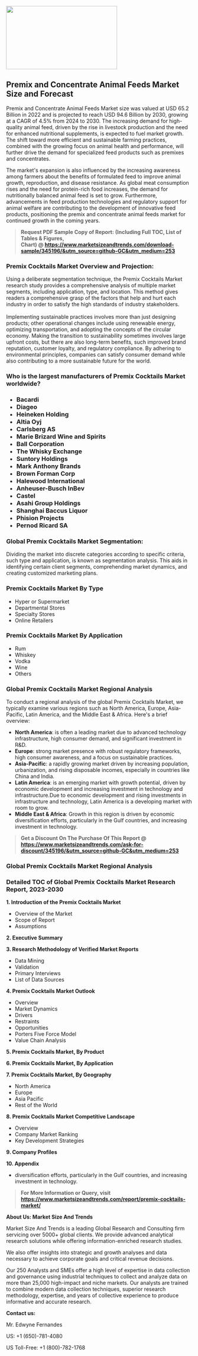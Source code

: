 <p><img class="alignnone size-medium wp-image-20088" src="https://ffe5etoiles.com/wp-content/uploads/2024/12/MST1-300x171.png" alt="" width="300" height="171" /></p><h2>Premix and Concentrate Animal Feeds Market Size and Forecast</h2><p>Premix and Concentrate Animal Feeds Market size was valued at USD 65.2 Billion in 2022 and is projected to reach USD 94.6 Billion by 2030, growing at a CAGR of 4.5% from 2024 to 2030. The increasing demand for high-quality animal feed, driven by the rise in livestock production and the need for enhanced nutritional supplements, is expected to fuel market growth. The shift toward more efficient and sustainable farming practices, combined with the growing focus on animal health and performance, will further drive the demand for specialized feed products such as premixes and concentrates.</p><p>The market's expansion is also influenced by the increasing awareness among farmers about the benefits of formulated feed to improve animal growth, reproduction, and disease resistance. As global meat consumption rises and the need for protein-rich food increases, the demand for nutritionally balanced animal feed is set to grow. Furthermore, advancements in feed production technologies and regulatory support for animal welfare are contributing to the development of innovative feed products, positioning the premix and concentrate animal feeds market for continued growth in the coming years.</p></p><blockquote id="" class=""><strong>Request PDF Sample Copy of Report: (Including Full TOC, List of Tables &amp; Figures, Chart)&nbsp;@&nbsp;<strong><a href="https://www.marketsizeandtrends.com/download-sample/345196/&utm_source=github-GC&utm_medium=253" target="_blank">https://www.marketsizeandtrends.com/download-sample/345196/&utm_source=github-GC&utm_medium=253</a></strong></strong></blockquote><h3 id="" class="">Premix Cocktails Market&nbsp;Overview and Projection:</h3><p id="" class="">Using a deliberate segmentation technique, the Premix Cocktails Market research study provides a comprehensive analysis of multiple market segments, including application, type, and location. This method gives readers a comprehensive grasp of the factors that help and hurt each industry in order to satisfy the high standards of industry stakeholders. <br /> <br />Implementing sustainable practices involves more than just designing products; other operational changes include using renewable energy, optimizing transportation, and adopting the concepts of the circular economy. Making the transition to sustainability sometimes involves large upfront costs, but there are also long-term benefits, such improved brand reputation, customer loyalty, and regulatory compliance. By adhering to environmental principles, companies can satisfy consumer demand while also contributing to a more sustainable future for the world.</p><h3 id="" class="">Who is the largest manufacturers of&nbsp;Premix Cocktails Market worldwide?</h3><h3 class=""><p><ul><li>Bacardi </li><li> Diageo </li><li> Heineken Holding </li><li> Altia Oyj </li><li> Carlsberg AS </li><li> Marie Brizard Wine and Spirits </li><li> Ball Corporation </li><li> The Whisky Exchange </li><li> Suntory Holdings </li><li> Mark Anthony Brands </li><li> Brown Forman Corp </li><li> Halewood International </li><li> Anheuser-Busch InBev </li><li> Castel </li><li> Asahi Group Holdings </li><li> Shanghai Baccus Liquor </li><li> Phision Projects </li><li> Pernod Ricard SA</li></ul></p></h3><h3 id="" class="">Global&nbsp;Premix Cocktails Market Segmentation:</h3><p id="" class="">Dividing the market into discrete categories according to specific criteria, such type and application, is known as segmentation analysis. This aids in identifying certain client segments, comprehending market dynamics, and creating customized marketing plans.</p><h3 id="" class="">Premix Cocktails Market&nbsp;By Type</h3><p><p><ul><li>Hyper or Supermarket</li><li> Departmental Stores</li><li> Specialty Stores</li><li> Online Retailers</p></li></ul></p></p><h3 id="" class="">Premix Cocktails Market&nbsp;By Application</h3><p class=""><p><ul><li>Rum</li><li> Whiskey</li><li> Vodka</li><li> Wine</li><li> Others</li></ul></p></p><h3 id="" class="">Global Premix Cocktails Market Regional Analysis</h3><p id="" class="">To conduct a regional analysis of the global Premix Cocktails Market, we typically examine various regions such as North America, Europe, Asia-Pacific, Latin America, and the Middle East &amp; Africa. Here's a brief overview:</p><ul><li><strong>North America</strong>: is often a leading market due to advanced technology infrastructure, high consumer demand, and significant investment in R&amp;D.</li><li><strong>Europe</strong>: strong market presence with robust regulatory frameworks, high consumer awareness, and a focus on sustainable practices.</li><li><strong>Asia-Pacific</strong>: a rapidly growing market driven by increasing population, urbanization, and rising disposable incomes, especially in countries like China and India.</li><li><strong>Latin America</strong>: is an emerging market with growth potential, driven by economic development and increasing investment in technology and infrastructure.Due to economic development and rising investments in infrastructure and technology, Latin America is a developing market with room to grow.</li><li><strong>Middle East &amp; Africa</strong>: Growth in this region is driven by economic diversification efforts, particularly in the Gulf countries, and increasing investment in technology.</li></ul><blockquote id="" class=""><strong>Get a Discount On The Purchase Of This Report @ <strong><a href="https://www.marketsizeandtrends.com/ask-for-discount/345196/&utm_source=github-GC&utm_medium=253" target="_blank">https://www.marketsizeandtrends.com/ask-for-discount/345196/&utm_source=github-GC&utm_medium=253</a></strong></strong></blockquote><h3 id="" class="">Global Premix Cocktails Market Regional Analysis</h3><h3 id="" class="">Detailed TOC of Global Premix Cocktails Market Research Report, 2023-2030</h3><p id="" class=""><strong>1. Introduction of the Premix Cocktails Market</strong></p><ul><li>Overview of the Market</li><li>Scope of Report</li><li>Assumptions</li></ul><p id="" class=""><strong>2. Executive Summary</strong></p><p id="" class=""><strong>3. Research Methodology of Verified Market Reports</strong></p><ul><li>Data Mining</li><li>Validation</li><li>Primary Interviews</li><li>List of Data Sources</li></ul><p id="" class=""><strong>4. Premix Cocktails Market Outlook</strong></p><ul><li>Overview</li><li>Market Dynamics</li><li>Drivers</li><li>Restraints</li><li>Opportunities</li><li>Porters Five Force Model</li><li>Value Chain Analysis</li></ul><p id="" class=""><strong>5. Premix Cocktails Market, By Product</strong></p><p id="" class=""><strong>6. Premix Cocktails Market, By Application</strong></p><p id="" class=""><strong>7. Premix Cocktails Market, By Geography</strong></p><ul><li>North America</li><li>Europe</li><li>Asia Pacific</li><li>Rest of the World</li></ul><p id="" class=""><strong>8. Premix Cocktails Market Competitive Landscape</strong></p><ul><li>Overview</li><li>Company Market Ranking</li><li>Key Development Strategies</li></ul><p id="" class=""><strong>9. Company Profiles</strong></p><p id="" class=""><strong>10. Appendix</strong></p><ul><li>diversification efforts, particularly in the Gulf countries, and increasing investment in technology.</li></ul><blockquote id="" class=""><strong>For More Information or Query, visit <strong><strong><a href="https://www.marketsizeandtrends.com/report/premix-cocktails-market/" target="_blank">https://www.marketsizeandtrends.com/report/premix-cocktails-market/</a></strong></strong></strong></blockquote><p id="" class=""><strong>About Us: Market Size And Trends</strong></p><p id="" class="">Market Size And Trends is a leading Global Research and Consulting firm servicing over 5000+ global clients. We provide advanced analytical research solutions while offering information-enriched research studies.</p><p id="" class="">We also offer insights into strategic and growth analyses and data necessary to achieve corporate goals and critical revenue decisions.</p><p id="" class="">Our 250 Analysts and SMEs offer a high level of expertise in data collection and governance using industrial techniques to collect and analyze data on more than 25,000 high-impact and niche markets. Our analysts are trained to combine modern data collection techniques, superior research methodology, expertise, and years of collective experience to produce informative and accurate research.</p><p id="" class=""><strong>Contact us:</strong></p><p id="" class="">Mr. Edwyne Fernandes</p><p id="" class="">US: +1 (650)-781-4080</p><p id="" class="">US Toll-Free: +1 (800)-782-1768</p>
